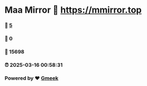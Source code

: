 # Maa Mirror :link: https://mmirror.top 
### :page_facing_up: [5](https://mmirror.top/tag.html) 
### :speech_balloon: 0 
### :hibiscus: 15698 
### :alarm_clock: 2025-03-16 00:58:31 
### Powered by :heart: [Gmeek](https://github.com/Meekdai/Gmeek)
